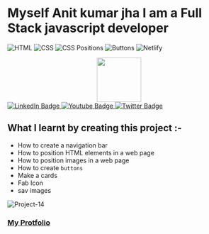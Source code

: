 # Myself Anit kumar jha I am a Full Stack javascript developer 
![HTML](https://img.shields.io/badge/-HTML-red)
![CSS](https://img.shields.io/badge/-CSS-brightgreen)
![CSS Positions](https://img.shields.io/badge/-CSS%20Positions-blue)
![Buttons](https://img.shields.io/badge/-Buttons-orange)
![Netlify](https://img.shields.io/badge/-Netlify-green)


<div id="header" align="center">
  <img src="https://media.giphy.com/media/M9gbBd9nbDrOTu1Mqx/giphy.gif" width="100"/>
</div>

<div id="badges">
  <a href="your-linkedin-URL">
    <img src="https://img.shields.io/badge/LinkedIn-blue?style=for-the-badge&logo=linkedin&logoColor=white" alt="LinkedIn Badge"/>
  </a>
  <a href="your-youtube-URL">
    <img src="https://img.shields.io/badge/YouTube-red?style=for-the-badge&logo=youtube&logoColor=white" alt="Youtube Badge"/>
  </a>
  <a href="your-twitter-URL">
    <img src="https://img.shields.io/badge/Twitter-blue?style=for-the-badge&logo=twitter&logoColor=white" alt="Twitter Badge"/>
  </a>
</div>

## What I learnt by creating this project :-

- How to create a navigation bar
- How to position HTML elements in a web page
- How to position images in a web page
- How to create `buttons`
- Make a cards
- Fab Icon
- sav images


![Project-14](./2.gig)


### [**My  Protfolio**](https://anitjha.netlify.app/)







